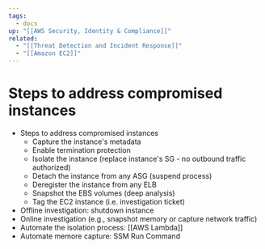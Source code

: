 ```yaml
---
tags:
  - docs
up: "[[AWS Security, Identity & Compliance]]"
related:
  - "[[Threat Detection and Incident Response]]"
  - "[[Amazon EC2]]"
---
```

# Steps to address compromised instances

- Steps to address compromised instances
	- Capture the instance's metadata
	- Enable termination protection
	- Isolate the instance (replace instance's SG - no outbound traffic authorized)
	- Detach the instance from any ASG (suspend process)
	- Deregister the instance from any ELB
	- Snapshot the EBS volumes (deep analysis)
	- Tag the EC2 instance (i.e. investigation ticket)
- Offline investigation: shutdown instance
- Online investigation (e.g., snapshot memory or capture network traffic)
- Automate the isolation process: [[AWS Lambda]]
- Automate memore capture: SSM Run Command